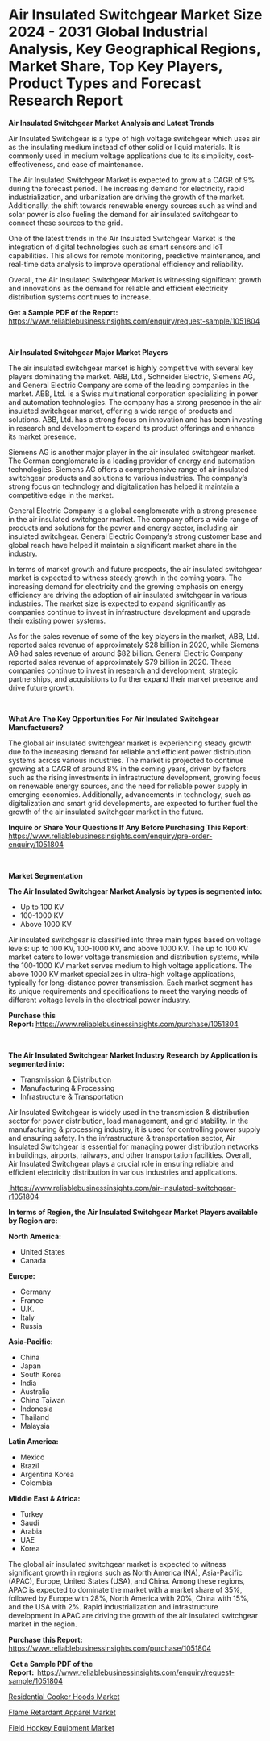 <p><h1>Air Insulated Switchgear Market Size 2024 - 2031 Global Industrial Analysis, Key Geographical Regions, Market Share, Top Key Players, Product Types and Forecast Research Report</h1></p><p><strong>Air Insulated Switchgear Market Analysis and Latest Trends</strong></p>
<p><p>Air Insulated Switchgear is a type of high voltage switchgear which uses air as the insulating medium instead of other solid or liquid materials. It is commonly used in medium voltage applications due to its simplicity, cost-effectiveness, and ease of maintenance.</p><p>The Air Insulated Switchgear Market is expected to grow at a CAGR of 9% during the forecast period. The increasing demand for electricity, rapid industrialization, and urbanization are driving the growth of the market. Additionally, the shift towards renewable energy sources such as wind and solar power is also fueling the demand for air insulated switchgear to connect these sources to the grid.</p><p>One of the latest trends in the Air Insulated Switchgear Market is the integration of digital technologies such as smart sensors and IoT capabilities. This allows for remote monitoring, predictive maintenance, and real-time data analysis to improve operational efficiency and reliability.</p><p>Overall, the Air Insulated Switchgear Market is witnessing significant growth and innovations as the demand for reliable and efficient electricity distribution systems continues to increase.</p></p>
<p><strong>Get a Sample PDF of the Report:&nbsp;</strong> <a href="https://www.reliablebusinessinsights.com/enquiry/request-sample/1051804">https://www.reliablebusinessinsights.com/enquiry/request-sample/1051804</a></p>
<p>&nbsp;</p>
<p><strong>Air Insulated Switchgear Major Market Players</strong></p>
<p><p>The air insulated switchgear market is highly competitive with several key players dominating the market. ABB, Ltd., Schneider Electric, Siemens AG, and General Electric Company are some of the leading companies in the market. ABB, Ltd. is a Swiss multinational corporation specializing in power and automation technologies. The company has a strong presence in the air insulated switchgear market, offering a wide range of products and solutions. ABB, Ltd. has a strong focus on innovation and has been investing in research and development to expand its product offerings and enhance its market presence.</p><p>Siemens AG is another major player in the air insulated switchgear market. The German conglomerate is a leading provider of energy and automation technologies. Siemens AG offers a comprehensive range of air insulated switchgear products and solutions to various industries. The company’s strong focus on technology and digitalization has helped it maintain a competitive edge in the market.</p><p>General Electric Company is a global conglomerate with a strong presence in the air insulated switchgear market. The company offers a wide range of products and solutions for the power and energy sector, including air insulated switchgear. General Electric Company’s strong customer base and global reach have helped it maintain a significant market share in the industry.</p><p>In terms of market growth and future prospects, the air insulated switchgear market is expected to witness steady growth in the coming years. The increasing demand for electricity and the growing emphasis on energy efficiency are driving the adoption of air insulated switchgear in various industries. The market size is expected to expand significantly as companies continue to invest in infrastructure development and upgrade their existing power systems.</p><p>As for the sales revenue of some of the key players in the market, ABB, Ltd. reported sales revenue of approximately $28 billion in 2020, while Siemens AG had sales revenue of around $82 billion. General Electric Company reported sales revenue of approximately $79 billion in 2020. These companies continue to invest in research and development, strategic partnerships, and acquisitions to further expand their market presence and drive future growth.</p></p>
<p>&nbsp;</p>
<p><strong>What Are The Key Opportunities For Air Insulated Switchgear Manufacturers?</strong></p>
<p><p>The global air insulated switchgear market is experiencing steady growth due to the increasing demand for reliable and efficient power distribution systems across various industries. The market is projected to continue growing at a CAGR of around 8% in the coming years, driven by factors such as the rising investments in infrastructure development, growing focus on renewable energy sources, and the need for reliable power supply in emerging economies. Additionally, advancements in technology, such as digitalization and smart grid developments, are expected to further fuel the growth of the air insulated switchgear market in the future.</p></p>
<p><strong>Inquire or Share Your Questions If Any Before Purchasing This Report:</strong> <a href="https://www.reliablebusinessinsights.com/enquiry/pre-order-enquiry/1051804">https://www.reliablebusinessinsights.com/enquiry/pre-order-enquiry/1051804</a></p>
<p>&nbsp;</p>
<p><strong>Market Segmentation</strong></p>
<p><strong>The Air Insulated Switchgear Market Analysis by types is segmented into:</strong></p>
<p><ul><li>Up to 100 KV</li><li>100-1000 KV</li><li>Above 1000 KV</li></ul></p>
<p><p>Air insulated switchgear is classified into three main types based on voltage levels: up to 100 KV, 100-1000 KV, and above 1000 KV. The up to 100 KV market caters to lower voltage transmission and distribution systems, while the 100-1000 KV market serves medium to high voltage applications. The above 1000 KV market specializes in ultra-high voltage applications, typically for long-distance power transmission. Each market segment has its unique requirements and specifications to meet the varying needs of different voltage levels in the electrical power industry.</p></p>
<p><strong>Purchase this Report:&nbsp;</strong><a href="https://www.reliablebusinessinsights.com/purchase/1051804">https://www.reliablebusinessinsights.com/purchase/1051804</a></p>
<p>&nbsp;</p>
<p><strong>The Air Insulated Switchgear Market Industry Research by Application is segmented into:</strong></p>
<p><ul><li>Transmission & Distribution</li><li>Manufacturing & Processing</li><li>Infrastructure & Transportation</li></ul></p>
<p><p>Air Insulated Switchgear is widely used in the transmission & distribution sector for power distribution, load management, and grid stability. In the manufacturing & processing industry, it is used for controlling power supply and ensuring safety. In the infrastructure & transportation sector, Air Insulated Switchgear is essential for managing power distribution networks in buildings, airports, railways, and other transportation facilities. Overall, Air Insulated Switchgear plays a crucial role in ensuring reliable and efficient electricity distribution in various industries and applications.</p></p>
<p><a href="https://www.reliablebusinessinsights.com/air-insulated-switchgear-r1051804">&nbsp;https://www.reliablebusinessinsights.com/air-insulated-switchgear-r1051804</a></p>
<p><strong>In terms of Region, the Air Insulated Switchgear Market Players available by Region are:</strong></p>
<p>
    <p> <strong> North America: </strong>
        <ul>
            <li>United States</li>
            <li>Canada</li>
        </ul>
        </p> 
    <p> <strong> Europe: </strong>
        <ul>
            <li>Germany</li>
            <li>France</li>
            <li>U.K.</li>
            <li>Italy</li>
            <li>Russia</li>
        </ul>
        </p> 
    <p> <strong> Asia-Pacific: </strong>
        <ul>
            <li>China</li>
            <li>Japan</li>
            <li>South Korea</li>
            <li>India</li>
            <li>Australia</li>
            <li>China Taiwan</li>
            <li>Indonesia</li>
            <li>Thailand</li>
            <li>Malaysia</li>
        </ul>
        </p> 
    <p> <strong> Latin America: </strong>
        <ul>
            <li>Mexico</li>
            <li>Brazil</li>
            <li>Argentina Korea</li>
            <li>Colombia</li>
        </ul>
        </p> 
    <p> <strong> Middle East & Africa: </strong>
        <ul>
            <li>Turkey</li>
            <li>Saudi</li>
            <li>Arabia</li>
            <li>UAE</li>
            <li>Korea</li>
        </ul>
    </p>
    </p>
<p><p>The global air insulated switchgear market is expected to witness significant growth in regions such as North America (NA), Asia-Pacific (APAC), Europe, United States (USA), and China. Among these regions, APAC is expected to dominate the market with a market share of 35%, followed by Europe with 28%, North America with 20%, China with 15%, and the USA with 2%. Rapid industrialization and infrastructure development in APAC are driving the growth of the air insulated switchgear market in the region.</p></p>
<p><strong>Purchase this Report: </strong><a href="https://www.reliablebusinessinsights.com/purchase/1051804">https://www.reliablebusinessinsights.com/purchase/1051804</a></p>
<p>&nbsp;<strong>Get a Sample PDF of the Report:&nbsp;&nbsp;</strong><a href="https://www.reliablebusinessinsights.com/enquiry/request-sample/1051804">https://www.reliablebusinessinsights.com/enquiry/request-sample/1051804</a></p>
<p><strong></strong></p>
<p><p><a href="https://view.publitas.com/reportprime-1/global-residential-cooker-hoods-market-focus-on-application-end-use-industry-type-equipment-and-region-analysis-and-forecast-2024-2031/">Residential Cooker Hoods Market</a></p><p><a href="https://github.com/zolotuy145/Market-Research-Report-List-1/blob/main/flame-retardant-apparel-market.md">Flame Retardant Apparel Market</a></p><p><a href="https://github.com/Hunterico88/Market-Research-Report-List-1/blob/main/field-hockey-equipment-market.md">Field Hockey Equipment Market</a></p></p>